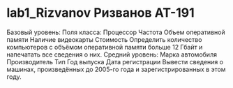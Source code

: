 # lab1_Rizvanov Ризванов АТ-191
Базовый уровень:
Поля класса:  Процессор
              Частота
              Объем оперативной памяти
              Наличие видеокарты
              Стоимость
Определить количество компьютеров с объёмом
оперативной памяти больше 12 Гбайт и напечатать
все сведения о них.
Средний уровень: Марка автомобиля
                 Производитель
                 Тип
                 Год выпуска
                 Дата регистрации
Вывести сведения о машинах, произведённых до 2005-го
года и зарегистрированных в этом году.
